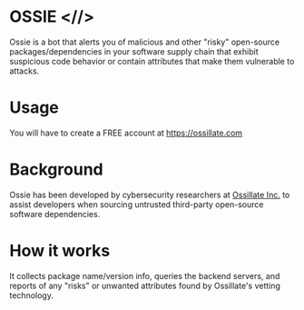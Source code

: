 # OSSIE <//>

Ossie is a bot that alerts you of malicious and other "risky" open-source packages/dependencies
in your software supply chain that exhibit suspicious code behavior or contain attributes that
make them vulnerable to attacks.

# Usage
You will have to create a FREE account at https://ossillate.com

# Background

Ossie has been developed by cybersecurity researchers at [Ossillate Inc.](https://ossillate.com)
to assist developers when sourcing untrusted third-party open-source software dependencies.

# How it works

It collects package name/version info, queries the backend servers, and reports of any "risks"
or unwanted attributes found by Ossillate's vetting technology.
